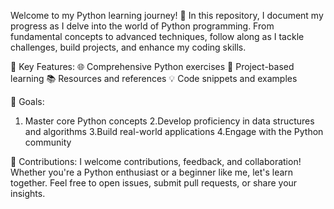 Welcome to my Python learning journey! 🚀 In this repository, I document my progress as I delve into the world of Python programming. From fundamental concepts to advanced techniques, follow along as I tackle challenges, build projects, and enhance my coding skills.

📘 Key Features:
  🌐 Comprehensive Python exercises
  🚀 Project-based learning
  📚 Resources and references
  💡 Code snippets and examples

🎯 Goals:
  1. Master core Python concepts
  2.Develop proficiency in data structures and algorithms
  3.Build real-world applications
  4.Engage with the Python community

🤝 Contributions:
  I welcome contributions, feedback, and collaboration! Whether you're a Python enthusiast or a beginner like me, let's learn together. Feel free to open issues, submit pull requests, or share your insights.
